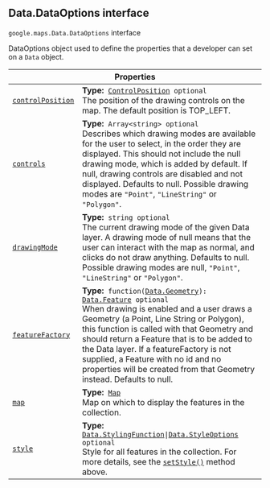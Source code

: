 
<devsite-heading text=" Data.DataOptions interface" for="Data.DataOptions" level="h2" link="" toc="" back-to-top=""><h2 id="Data.DataOptions" is-upgraded="">Data.DataOptions interface </h2></devsite-heading>
<p>
<code translate="no" dir="ltr"><span itemprop="path">google.maps</span>.<span itemprop="name">Data.DataOptions</span></code>
interface
</p>
<p>DataOptions object used to define the properties that a developer can set on a <code translate="no" dir="ltr">Data</code> object.</p>
<div class="devsite-table-wrapper"><table class="properties responsive" summary="interface Data.DataOptions - Properties">
<thead>
<tr><th colspan="2">Properties</th>
</tr></thead>
<tbody>
<tr id="Data.DataOptions.controlPosition">
<td itemprop="property"><code translate="no" dir="ltr"><a class="secret-link" href="#Data.DataOptions.controlPosition"><span>controlPosition</span></a></code></td>
<td><div><strong>Type:</strong>&nbsp; <code translate="no" dir="ltr"><a href="ControlPosition.md">ControlPosition</a> <span class="optional-type-annotation">optional</span></code></div>
<div class="desc">The position of the drawing controls on the map. The default position is TOP_LEFT.</div></td>
</tr>
<tr id="Data.DataOptions.controls">
<td itemprop="property"><code translate="no" dir="ltr"><a class="secret-link" href="#Data.DataOptions.controls"><span>controls</span></a></code></td>
<td><div><strong>Type:</strong>&nbsp; <code translate="no" dir="ltr">Array&lt;string&gt; <span class="optional-type-annotation">optional</span></code></div>
<div class="desc">Describes which drawing modes are available for the user to select, in the order they are displayed. This should not include the null drawing mode, which is added by default. If null, drawing controls are disabled and not displayed. Defaults to null. Possible drawing modes are <code translate="no" dir="ltr">"Point"</code>, <code translate="no" dir="ltr">"LineString"</code> or <code translate="no" dir="ltr">"Polygon"</code>.</div></td>
</tr>
<tr id="Data.DataOptions.drawingMode">
<td itemprop="property"><code translate="no" dir="ltr"><a class="secret-link" href="#Data.DataOptions.drawingMode"><span>drawingMode</span></a></code></td>
<td><div><strong>Type:</strong>&nbsp; <code translate="no" dir="ltr">string <span class="optional-type-annotation">optional</span></code></div>
<div class="desc">The current drawing mode of the given Data layer. A drawing mode of null means that the user can interact with the map as normal, and clicks do not draw anything. Defaults to null. Possible drawing modes are null, <code translate="no" dir="ltr">"Point"</code>, <code translate="no" dir="ltr">"LineString"</code> or <code translate="no" dir="ltr">"Polygon"</code>.</div></td>
</tr>
<tr id="Data.DataOptions.featureFactory">
<td itemprop="property"><code translate="no" dir="ltr"><a class="secret-link" href="#Data.DataOptions.featureFactory"><span>featureFactory</span></a></code></td>
<td><div><strong>Type:</strong>&nbsp; <code translate="no" dir="ltr">function(<a href="Data.Geometry.md">Data.Geometry</a>): <a href="Data.Feature.md">Data.Feature</a> <span class="optional-type-annotation">optional</span></code></div>
<div class="desc">When drawing is enabled and a user draws a Geometry (a Point, Line String or Polygon), this function is called with that Geometry and should return a Feature that is to be added to the Data layer. If a featureFactory is not supplied, a Feature with no id and no properties will be created from that Geometry instead. Defaults to null.</div></td>
</tr>
<tr id="Data.DataOptions.map">
<td itemprop="property"><code translate="no" dir="ltr"><a class="secret-link" href="#Data.DataOptions.map"><span>map</span></a></code></td>
<td><div><strong>Type:</strong>&nbsp; <code translate="no" dir="ltr"><a href="Map.md">Map</a></code></div>
<div class="desc">Map on which to display the features in the collection.</div></td>
</tr>
<tr id="Data.DataOptions.style">
<td itemprop="property"><code translate="no" dir="ltr"><a class="secret-link" href="#Data.DataOptions.style"><span>style</span></a></code></td>
<td><div><strong>Type:</strong>&nbsp; <code translate="no" dir="ltr"><a href="Data.StylingFunction.md">Data.StylingFunction</a>|<a href="Data.StyleOptions.md">Data.StyleOptions</a> <span class="optional-type-annotation">optional</span></code></div>
<div class="desc">Style for all features in the collection. For more details, see the <code translate="no" dir="ltr"><a href="Data.md">setStyle()</a></code> method above.</div></td>
</tr>
</tbody>
</table></div>
<script src="replace_links.js"></script>
